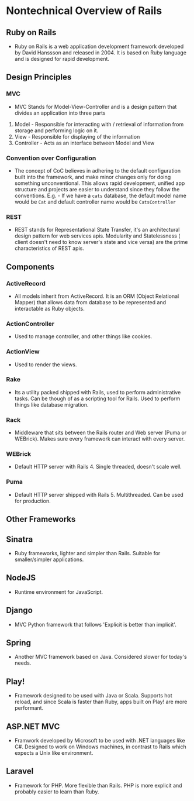 # Nontechnical Overview of Rails

## Ruby on Rails

* Ruby on Rails is a web application development framework developed by David Hanssson and released in 2004. It is based on Ruby language and is designed for rapid development.

## Design Principles

### MVC

* MVC Stands for Model-View-Controller and is a design pattern that divides an application into three parts

1) Model - Responsible for interacting with / retrieval of information from storage and performing logic on it.
2) View - Responsible for displaying of the information
3) Controller - Acts as an interface between Model and View

### Convention over Configuration

* The concept of CoC believes in adhering to the default configuration built into the framework, and make minor changes only for doing something unconventional. This allows rapid development, unified app structure and projects are easier to understand since they follow the conventions. E.g. - If we have a ```cats``` database, the default model name would be ```Cat``` and default controller name would be ```CatsController```

### REST

* REST stands for Representational State Transfer, it's an architectural design pattern for web services apis. Modularity and Statelessness ( client doesn't need to know server's state and vice versa) are the prime characteristics of REST apis.

## Components

### ActiveRecord

* All models inherit from ActiveRecord. It is an ORM (Object Relational Mapper) that allows data from database to be represented and interactable as Ruby objects.

### ActionController

* Used to manage controller, and other things like cookies.

### ActionView

* Used to render the views.

### Rake

* Its a utility packed shipped with Rails, used to perform administrative tasks. Can be though of as a scripting tool for Rails. Used to perform things like database migration.

### Rack

* Middleware that sits between the Rails router and Web server (Puma or WEBrick). Makes sure every framework can interact with every server.

### WEBrick

* Default HTTP server with Rails 4. Single threaded, doesn't scale well.

### Puma

* Default HTTP server shipped with Rails 5. Multithreaded. Can be used for production.

## Other Frameworks

## Sinatra

* Ruby frameworks, lighter and simpler than Rails. Suitable for smaller/simpler applications.

## NodeJS

* Runtime environment for JavaScript.

## Django

* MVC Python framework that follows 'Explicit is better than implicit'. 

## Spring

* Another MVC framework based on Java. Considered slower for today's needs.

## Play!

* Framework designed to be used with Java or Scala. Supports hot reload, and since Scala is faster than Ruby, apps built on Play! are more performant.

## ASP.NET MVC

* Framwork developed by Microsoft to be used with .NET languages like C#. Designed to work on Windows machines, in contrast to Rails which expects a Unix like environment. 

## Laravel

* Framework for PHP. More flexible than Rails. PHP is more explicit and probably easier to learn than Ruby.